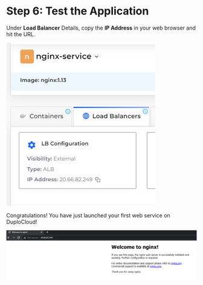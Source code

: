 # Step 6: Test the Application

Under **Load Balancer** Details, copy the **IP Address** in your web browser and hit the URL.

![Load Balancer details](<../../.gitbook/assets/image (4).png>)

Congratulations! You have just launched your first web service on DuploCloud!

![sample web application](<../../.gitbook/assets/image (12).png>)
